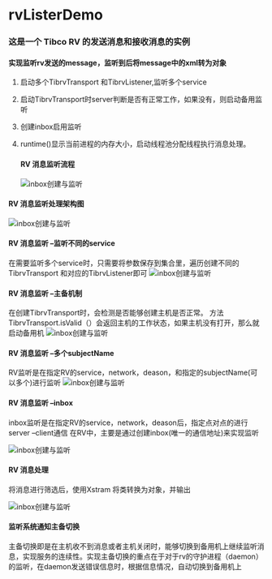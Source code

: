 # rvListerDemo

### 这是一个 Tibco RV 的发送消息和接收消息的实例

#### 实现监听rv发送的message，监听到后将message中的xml转为对象

   1. 启动多个TibrvTransport  和TibrvListener,监听多个service
   2. 启动TibrvTransport时server判断是否有正常工作，如果没有，则启动备用监听
   3. 创建inbox启用监听
   4. runtime()显示当前进程的内存大小，启动线程池分配线程执行消息处理。

         #### RV 消息监听流程

         ![inbox创建与监听](https://github.com/yanzhao77/rvListerDemo/blob/master/resources/picture/%E6%80%BB%E6%B5%81%E7%A8%8B%E5%9B%BE.png)

#### RV 消息监听处理架构图

![inbox创建与监听](https://github.com/yanzhao77/rvListerDemo/blob/master/resources/picture/%E6%9E%B6%E6%9E%84%E5%9B%BE.png)

#### RV 消息监听 –监听不同的service

在需要监听多个service时，只需要将参数保存到集合里，遍历创建不同的TibrvTransport
和对应的TibrvListener即可
![inbox创建与监听](https://github.com/yanzhao77/rvListerDemo/blob/master/resources/picture/%E7%9B%91%E5%90%AC%E5%A4%9A%E4%B8%AAservice.png)


#### RV 消息监听 –主备机制

在创建TibrvTransport时，会检测是否能够创建主机是否正常。
方法 TibrvTransport.isValid（）会返回主机的工作状态，如果主机没有打开，那么就启动备用机
![inbox创建与监听](https://github.com/yanzhao77/rvListerDemo/blob/master/resources/picture/%E4%B8%BB%E5%A4%87%E6%9C%BA%E5%88%B6.png)

#### RV 消息监听 –多个subjectName

RV监听是在指定RV的service，network，deason，和指定的subjectName(可以多个)进行监听
![inbox创建与监听](https://github.com/yanzhao77/rvListerDemo/blob/master/resources/picture/%E7%9B%91%E5%90%AC%E5%A4%9A%E4%B8%AAsubjectName.png)

#### RV 消息监听 –inbox

inbox监听是在指定RV的service，network，deason后，指定点对点的进行 server –client通信
在RV中，主要是通过创建inbox(唯一的通信地址)来实现监听

![inbox创建与监听](https://github.com/yanzhao77/rvListerDemo/blob/master/resources/picture/inbox%E5%88%9B%E5%BB%BA%E4%B8%8E%E7%9B%91%E5%90%AC.png)

#### RV 消息处理

将消息进行筛选后，使用Xstram 将类转换为对象，并输出

![inbox创建与监听](https://github.com/yanzhao77/rvListerDemo/blob/master/resources/picture/%E6%B6%88%E6%81%AF%E5%A4%84%E7%90%86.png)



#### 监听系统通知主备切换

主备切换即是在主机收不到消息或者主机关闭时，能够切换到备用机上继续监听消息，实现服务的连续性。实现主备切换的重点在于对于rv的守护进程（daemon）的监听，在daemon发送错误信息时，根据信息情况，自动切换到备用机上

